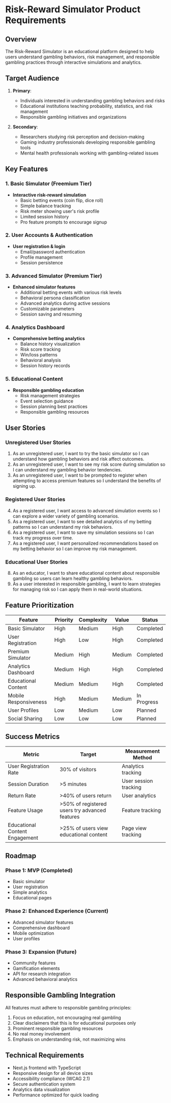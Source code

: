 # Risk-Reward Simulator Product Requirements

## Overview

The Risk-Reward Simulator is an educational platform designed to help users understand gambling behaviors, risk management, and responsible gambling practices through interactive simulations and analytics.

## Target Audience

1. **Primary**:
   - Individuals interested in understanding gambling behaviors and risks
   - Educational institutions teaching probability, statistics, and risk management
   - Responsible gambling initiatives and organizations

2. **Secondary**:
   - Researchers studying risk perception and decision-making
   - Gaming industry professionals developing responsible gambling tools
   - Mental health professionals working with gambling-related issues

## Key Features

### 1. Basic Simulator (Freemium Tier)

- **Interactive risk-reward simulation**
  - Basic betting events (coin flip, dice roll)
  - Simple balance tracking
  - Risk meter showing user's risk profile
  - Limited session history
  - Pro feature prompts to encourage signup

### 2. User Accounts & Authentication

- **User registration & login**
  - Email/password authentication
  - Profile management
  - Session persistence

### 3. Advanced Simulator (Premium Tier)

- **Enhanced simulator features**
  - Additional betting events with various risk levels
  - Behavioral persona classification
  - Advanced analytics during active sessions
  - Customizable parameters
  - Session saving and resuming

### 4. Analytics Dashboard

- **Comprehensive betting analytics**
  - Balance history visualization
  - Risk score tracking
  - Win/loss patterns
  - Behavioral analysis
  - Session history records

### 5. Educational Content

- **Responsible gambling education**
  - Risk management strategies
  - Event selection guidance
  - Session planning best practices
  - Responsible gambling resources

## User Stories

### Unregistered User Stories

1. As an unregistered user, I want to try the basic simulator so I can understand how gambling behaviors and risk affect outcomes.
2. As an unregistered user, I want to see my risk score during simulation so I can understand my gambling behavior tendencies.
3. As an unregistered user, I want to be prompted to register when attempting to access premium features so I understand the benefits of signing up.

### Registered User Stories

4. As a registered user, I want access to advanced simulation events so I can explore a wider variety of gambling scenarios.
5. As a registered user, I want to see detailed analytics of my betting patterns so I can understand my risk behaviors.
6. As a registered user, I want to save my simulation sessions so I can track my progress over time.
7. As a registered user, I want personalized recommendations based on my betting behavior so I can improve my risk management.

### Educational User Stories

8. As an educator, I want to share educational content about responsible gambling so users can learn healthy gambling behaviors.
9. As a user interested in responsible gambling, I want to learn strategies for managing risk so I can apply them in real-world situations.

## Feature Prioritization

| Feature | Priority | Complexity | Value | Status |
|---------|----------|------------|-------|--------|
| Basic Simulator | High | Medium | High | Completed |
| User Registration | High | Low | High | Completed |
| Premium Simulator | Medium | High | Medium | Completed |
| Analytics Dashboard | Medium | High | High | Completed |
| Educational Content | Medium | Medium | High | Completed |
| Mobile Responsiveness | High | Medium | Medium | In Progress |
| User Profiles | Low | Medium | Low | Planned |
| Social Sharing | Low | Low | Low | Planned |

## Success Metrics

| Metric | Target | Measurement Method |
|--------|--------|-------------------|
| User Registration Rate | 30% of visitors | Analytics tracking |
| Session Duration | >5 minutes | User session tracking |
| Return Rate | >40% of users return | User analytics |
| Feature Usage | >50% of registered users try advanced features | Feature tracking |
| Educational Content Engagement | >25% of users view educational content | Page view tracking |

## Roadmap

### Phase 1: MVP (Completed)
- Basic simulator
- User registration
- Simple analytics
- Educational pages

### Phase 2: Enhanced Experience (Current)
- Advanced simulator features
- Comprehensive dashboard
- Mobile optimization
- User profiles

### Phase 3: Expansion (Future)
- Community features
- Gamification elements
- API for research integration
- Advanced behavioral analytics

## Responsible Gambling Integration

All features must adhere to responsible gambling principles:

1. Focus on education, not encouraging real gambling
2. Clear disclaimers that this is for educational purposes only
3. Prominent responsible gambling resources
4. No real money involvement
5. Emphasis on understanding risk, not maximizing wins

## Technical Requirements

- Next.js frontend with TypeScript
- Responsive design for all device sizes
- Accessibility compliance (WCAG 2.1)
- Secure authentication system
- Analytics data visualization
- Performance optimized for quick loading 